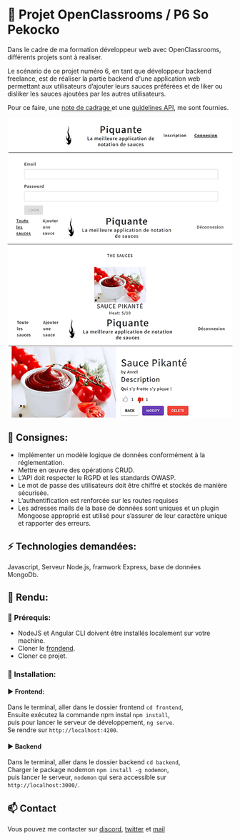 # 📢 Projet OpenClassrooms / P6 So Pekocko

<p> 
  Dans le cadre de ma formation développeur web avec OpenClassrooms, différents projets sont à realiser.
</p>

<p> 
  Le scénario de ce projet numéro 6, en tant que développeur backend freelance,
  est de réaliser la partie backend d'une application web permettant aux utilisateurs 
  d’ajouter leurs sauces préférées et de liker ou disliker les sauces ajoutées par les 
  autres utilisateurs.

</p>

<p> 
  Pour ce faire, une <a href="https://s3.eu-west-1.amazonaws.com/course.oc-static.com/projects/DWJ_FR_P6/P6_Note%20de%20cadrage%20So%20Pekocko_V3.pdf">
  note de cadrage </a> et une <a href="https://s3-eu-west-1.amazonaws.com/course.oc-static.com/projects/DWJ_FR_P6/Guidelines+API.pdf">guidelines API</a>,
  me sont fournies.
</p>

<p>
  <img alt="So Pekocko" 
       src="https://github.com/Cyrille57/CyrilleMorel_6_01062021/blob/master/ScreenShot/image_site.png" style:"max-width:60%; width:50%;">
</p>

<h2>📝 Consignes:</h2>

<ul>
  <li>
    Implémenter un modèle logique de données conformément à la réglementation.
  </li>
  <li>
    Mettre en œuvre des opérations CRUD.
  </li>
  <li>
    L’API doit respecter le RGPD et les standards OWASP.
  </li>
  <li>
    Le mot de passe des utilisateurs doit être chiffré et stockés de manière sécurisée.
  </li>
  <li>
    L’authentification est renforcée sur les routes requises 
  </li>
  <li>
  Les adresses mails de la base de données sont uniques et un plugin Mongoose 
  approprié est utilisé pour s’assurer de leur caractère unique et rapporter des erreurs.
  </li>
</ul>

<h2>⚡ Technologies demandées: </h2>

<p> Javascript, Serveur Node.js, framwork Express, base de données MongoDb.</p>

<h2>👀 Rendu: </h2>

<h3> 🔨 Prérequis: </h3>

<ul>
 <li>
  NodeJS et Angular CLI doivent être installés localement sur votre machine.
 </li>
 <li>
  Cloner le <a href="https://github.com/OpenClassrooms-Student-Center/dwj-projet6">frondend</a>.
 </li>
 <li>
  Cloner ce projet.
 </li>
</ul>

<h3> 🔧 Installation:</h3>

<h4>▶️ Frontend:</h4>
<p>
  Dans le terminal, aller dans le dossier frontend <code>cd frontend</code>,</br>
  Ensuite exécutez la commande npm instal <code>npm install</code>,</br>
  puis pour lancer le serveur de développement, <code>ng serve</code>.</br>
  Se rendre sur <code>http://localhost:4200</code>.
</p>

<h4>▶️ Backend</h4>
<p>
  Dans le terminal, aller dans le dossier backend <code>cd backend</code>,</br>
  Charger le package nodemon <code>npm install -g nodemon</code>,</br>
  puis lancer le serveur, <code>nodemon</code> qui sera accessible sur <code>http://localhost:3000/</code>.
</p>
<h2>📫 Contact </h2>
<p> Vous pouvez me contacter sur <a href="https://discord.gg/At8T9HD">discord</a>, <a href="https://twitter.com/Cyril2101">twitter</a> et <a href="mailto:cyril_dev@outlook.fr">mail</a>
